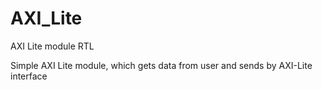 # AXI_Lite
AXI Lite module RTL

Simple AXI Lite module, which gets data from user and sends by AXI-Lite interface

